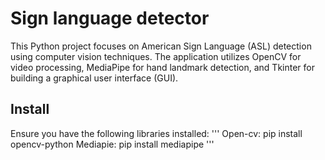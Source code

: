 # Sign language detector
This Python project focuses on American Sign Language (ASL) detection using computer vision techniques. The application utilizes OpenCV for video processing, MediaPipe for hand landmark detection, and Tkinter for building a graphical user interface (GUI).

## Install
Ensure you have the following libraries installed:
'''
Open-cv: pip install opencv-python
Mediapie: pip install mediapipe
'''

